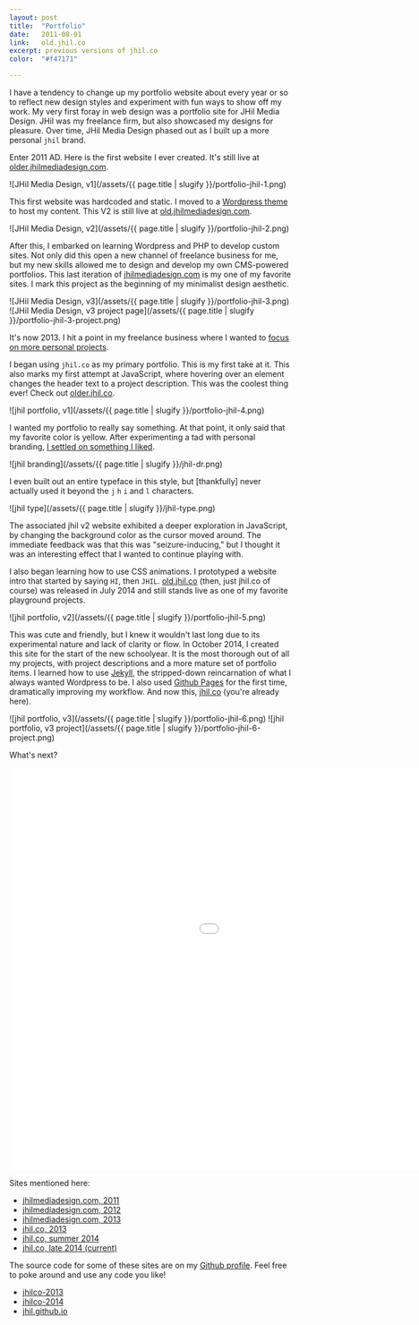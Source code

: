 ```yaml
---
layout: post
title:  "Portfolio"
date:   2011-08-01
link:	old.jhil.co
excerpt: previous versions of jhil.co
color:	"#f47171"

---
```


I have a tendency to change up my portfolio website about every year or so to reflect new design styles and experiment with fun ways to show off my work. My very first foray in web design was a portfolio site for JHil Media Design. JHil was my freelance firm, but also showcased my designs for pleasure. Over time, JHil Media Design phased out as I built up a more personal `jhil` brand.

Enter 2011 AD. Here is the first website I ever created. It's still live at [older.jhilmediadesign.com](http://older.jhilmediadesign.com).

![JHil Media Design, v1](/assets/{{ page.title | slugify }}/portfolio-jhil-1.png)

This first website was hardcoded and static. I moved to a [Wordpress theme](http://themetrust.com/themes/hero/) to host my content. This V2 is still live at [old.jhilmediadesign.com](http://old.jhilmediadesign.com).

![JHil Media Design, v2](/assets/{{ page.title | slugify }}/portfolio-jhil-2.png)

After this, I embarked on learning Wordpress and PHP to develop custom sites. Not only did this open a new channel of freelance business for me, but my new skills allowed me to design and develop my own CMS-powered portfolios. This last iteration of [jhilmediadesign.com](http://jhilmediadesign.com) is my one of my favorite sites. I mark this project as the beginning of my minimalist design aesthetic.

![JHil Media Design, v3](/assets/{{ page.title | slugify }}/portfolio-jhil-3.png)
![JHil Media Design, v3 project page](/assets/{{ page.title | slugify }}/portfolio-jhil-3-project.png)

It's now 2013. I hit a point in my freelance business where I wanted to [focus on more personal projects](https://medium.com/i-m-h-o/build-your-own-dreams-yo-32102d680e61).

I began using `jhil.co` as my primary portfolio. This is my first take at it. This also marks my first attempt at JavaScript, where hovering over an element changes the header text to a project description. This was the coolest thing ever! Check out [older.jhil.co](older.jhil.co).

![jhil portfolio, v1](/assets/{{ page.title | slugify }}/portfolio-jhil-4.png)

I wanted my portfolio to really say something. At that point, it only said that my favorite color is yellow. After experimenting a tad with personal branding, [I settled on something I liked](https://dribbble.com/shots/1444745-JHIL).

![jhil branding](/assets/{{ page.title | slugify }}/jhil-dr.png)

I even built out an entire typeface in this style, but [thankfully] never actually used it beyond the `j` `h` `i` and `l` characters.

![jhil type](/assets/{{ page.title | slugify }}/jhil-type.png)

The associated jhil v2 website exhibited a deeper exploration in JavaScript, by changing the background color as the cursor moved around. The immediate feedback was that this was "seizure-inducing," but I thought it was an interesting effect that I wanted to continue playing with.

I also began learning how to use CSS animations. I prototyped a website intro that started by saying `HI`, then `JHIL`. [old.jhil.co](http://old.jhil.co/) (then, just jhil.co of course) was released in July 2014 and still stands live as one of my favorite playground projects.

![jhil portfolio, v2](/assets/{{ page.title | slugify }}/portfolio-jhil-5.png)

This was cute and friendly, but I knew it wouldn't last long due to its experimental nature and lack of clarity or flow. In October 2014, I created this site for the start of the new schoolyear. It is the most thorough out of all my projects, with project descriptions and a more mature set of portfolio items. I learned how to use [Jekyll](http://jekyllrb.com/), the stripped-down reincarnation of what I always wanted Wordpress to be. I also used [Github Pages](https://pages.github.com/) for the first time, dramatically improving my workflow. And now this, [jhil.co](http://jhil.co) (you're already here).

![jhil portfolio, v3](/assets/{{ page.title | slugify }}/portfolio-jhil-6.png)
![jhil portfolio, v3 project](/assets/{{ page.title | slugify }}/portfolio-jhil-6-project.png)

What's next?

<div class="embed-container">
    <iframe width="1280" height="720" src="//www.youtube.com/embed/WM1RChZk1EU?rel=0&amp;showinfo=0" frameborder="0" allowfullscreen></iframe>
</div>

Sites mentioned here:

- [jhilmediadesign.com, 2011](http://older.jhilmediadesign.com)
- [jhilmediadesign.com, 2012](http://old.jhilmediadesign.com)
- [jhilmediadesign.com, 2013](http://jhilmediadesign.com)
- [jhil.co, 2013](http://older.jhil.co)
- [jhil.co, summer 2014](http://old.jhil.co)
- [jhil.co, late 2014 (current)](http://jhil.co)

The source code for some of these sites are on my [Github profile](http://github.com/jhil). Feel free to poke around and use any code you like!

- [jhilco-2013](https://github.com/jhil/jhilco-2013)
- [jhilco-2014](https://github.com/jhil/jhilco-2014)
- [jhil.github.io](https://github.com/jhil/jhil.github.io)